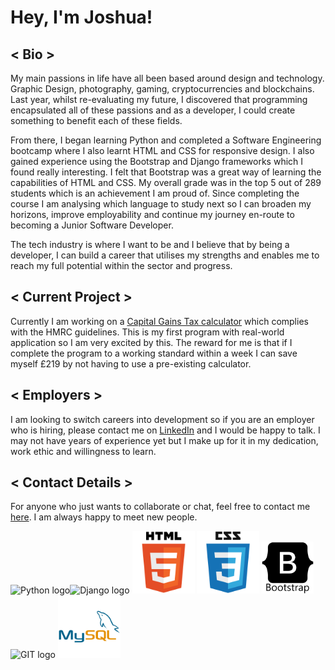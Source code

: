 # Hey, I'm Joshua!

## < Bio >
My main passions in life have all been based around design and technology. Graphic Design, photography, gaming, cryptocurrencies and blockchains. Last year, whilst re-evaluating my future, I discovered that programming encapsulated all of these passions and as a developer, I could create something to benefit each of these fields.

From there, I began learning Python and completed a Software Engineering bootcamp where I also learnt HTML and CSS for responsive design. I also gained experience using the Bootstrap and Django frameworks which I found really interesting. I felt that Bootstrap was a great way of learning the capabilities of HTML and CSS. My overall grade was in the top 5 out of 289 students which is an achievement I am proud of. Since completing the course I am analysing which language to study next so I can broaden my horizons, improve employability and continue my journey en-route to becoming a Junior Software Developer.

The tech industry is where I want to be and I believe that by being a developer, I can build a career that utilises my strengths and enables me to reach my full potential within the sector and progress.

## < Current Project >
Currently I am working on a [Capital Gains Tax calculator](https://github.com/CarneyCreations/capital_gains_calculator/blob/main/capital_gains_calculator.py) which complies with the HMRC guidelines. This is my first program with real-world application so I am very excited by this. The reward for me is that if I complete the program to a working standard within a week I can save myself £219 by not having to use a pre-existing calculator.

## < Employers >
I am looking to switch careers into development so if you are an employer who is hiring, please contact me on [LinkedIn](https://www.linkedin.com/in/joshuapjcarney/) and I would be happy to talk. I may not have years of experience yet but I make up for it in my dedication, work ethic and willingness to learn.

## < Contact Details >
For anyone who just wants to collaborate or chat, feel free to contact me [here](https://www.linkedin.com/in/joshuapjcarney/). 
I am always happy to meet new people.

<img src="https://user-images.githubusercontent.com/118828403/214040367-aae5924a-70c9-4b59-9793-7e1da2f16d00.svg" alt="Python logo" width="90"/><img src="https://camo.githubusercontent.com/537f66454b766b0d56da91225206ebf6d28ecff24d84668d52cf9430e02460fd/68747470733a2f2f63646e2e776f726c64766563746f726c6f676f2e636f6d2f6c6f676f732f646a616e676f2e737667" alt="Django logo" width="60"/>
<img src="https://raw.githubusercontent.com/devicons/devicon/master/icons/html5/html5-original-wordmark.svg" alt="HTML logo" width="100"/>
<img src="https://raw.githubusercontent.com/devicons/devicon/master/icons/css3/css3-original-wordmark.svg" alt="CSS logo" width="100"/>
<img src="https://raw.githubusercontent.com/devicons/devicon/master/icons/bootstrap/bootstrap-plain-wordmark.svg" alt="Bootstrap logo" width="83"/>
<img src="https://camo.githubusercontent.com/fbfcb9e3dc648adc93bef37c718db16c52f617ad055a26de6dc3c21865c3321d/68747470733a2f2f7777772e766563746f726c6f676f2e7a6f6e652f6c6f676f732f6769742d73636d2f6769742d73636d2d69636f6e2e737667" alt="GIT logo" width="75"/>
<img src="https://raw.githubusercontent.com/devicons/devicon/master/icons/mysql/mysql-original-wordmark.svg" alt="MySQL logo" width="100"/>
